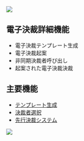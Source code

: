 <img src="https://capsule-render.vercel.app/api?type=waving&color=9172EC&height=200&section=header&text=COLLAVORE%[electric_approval]%&fontSize=40&animation=fadeIn&fontAlign=64&fontAlignY=36" />

## 電子決裁詳細機能
  - 電子決裁テンプレート生成
  - 電子決裁起案
  - 非同期決裁者呼び出し
  - 起案された電子決裁決裁

## 主要機能
  - <a href="https://github.com/leewoosang-hub/CollaVore/blob/master/create_template">テンプレート生成</a>
  - <a href="https://github.com/leewoosang-hub/CollaVore/tree/master/EDSM">決裁者選択</a>
  - <a href="https://github.com/leewoosang-hub/CollaVore/tree/master/select_approvers">先行決裁システム </a>    

<img src="https://capsule-render.vercel.app/api?type=waving&color=9172EC&height=200&section=footer&20render&fontSize=90" />
